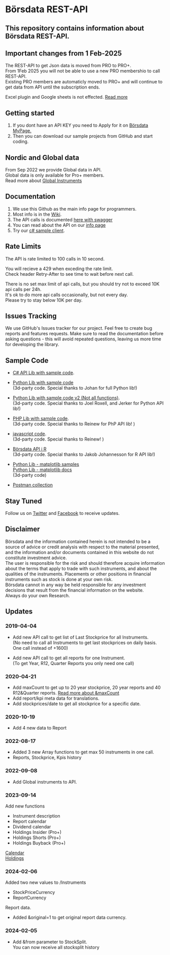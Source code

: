 # Börsdata REST-API
## This repository contains information about Börsdata REST-API. 

## Important changes from 1 Feb-2025

The REST-API to get Json data is moved from PRO to PRO+.    
From 1Feb 2025 you will not be able to use a new PRO membershio to call REST-API.   
Existing PRO members are automaticly moved to PRO+ and will continue to get data from API until the subscription ends.

Excel plugin and Google sheets is not effected.
[Read more](https://borsdata.se/en/info/api/api_page)


## Getting started
1. If you dont have an API KEY you need to Apply for it on [Börsdata MyPage.](https://borsdata.se/en/mypage/api)
2. Then you can download our sample projects from GitHub and start coding.

## Nordic and Global data
From Sep 2022 we provide Global data in API.  
Global data is only available for Pro+ members.  
Read more about [Global Instruments](https://github.com/Borsdata-Sweden/API/wiki/Global-Instruments)


## Documentation
1. We use this Github as the main info page for programmers. 
2. Most info is in the [Wiki](https://github.com/Borsdata-Sweden/API/wiki).
3. The API calls is documented [here with swagger](https://apidoc.borsdata.se/swagger/index.html)
4. You can read about the API on our [info page](https://borsdata.se/info/api/api_info)
5. Try our [c# sample client](https://github.com/Borsdata-Sweden/API-CSharp-Client).


## Rate Limits
The API is rate limited to 100 calls in 10 second.  

You will recieve a 429 when exceding the rate limit.  
Check header Retry-After to see time to wait before next call. 

There is no set max limit of api calls, but you should try not to exceed 10K api calls per 24h.  
It's ok to do more api calls occasionally, but not every day.  
Please try to stay below 10K per day.

## Issues Tracking
We use GitHub's Issues tracker for our project. Feel free to create bug reports and features requests. Make sure to read the documentation before asking questions - this will avoid repeated questions, leaving us more time for developing the library.

## Sample Code
- [C# API Lib with sample code](https://github.com/Borsdata-Sweden/API-CSharp-Client).    

- [Python Lib with sample code](https://github.com/TapeReaderJoe/BorsdataAPI)   
(3d-party code. Special thanks to Johan for full Python lib!)    

- [Python Lib with sample code v2 (Not all functions)](https://github.com/erab17/borsdata-jerker-branch/tree/dev_branch).     
(3d-party code. Special thanks to Joel Roxell, and Jerker for Python API lib!)   

- [PHP Lib with sample code](https://github.com/reinew/borsdata-api).   
(3d-party code. Special thanks to Reinew for PhP API lib! )

- [javascript code](https://github.com/reinew/borsdata-api-js).   
(3d-party code. Special thanks to Reinew! )

- [Börsdata API i R](https://github.com/JakobJohannesson/borsdata)    
(3d-party code. Special thanks to Jakob Johannesson for R API lib!)     

- [Python Lib - matplotlib samples](https://github.com/TapeReaderJoe/BorsdataAPI)    
[Python Lib - matplotlib docs](https://github.com/TapeReaderJoe/BorsdataAPI/blob/notebooks/borsdata/breadth_indicators.ipynb)    
(3d-party code)     

- [Postman collection](https://borsdata.se/meta/shared/BD-API_SERVICE_V1.postman_collection.json)   


## Stay Tuned
Follow us on [Twitter](https://twitter.com/search?f=tweets&vertical=default&q=BORSDATA%20OR%2040procent20ar&src=savs) and [Facebook](https://www.facebook.com/borsdata.se/) to receive updates.


## Disclaimer
Börsdata and the information contained herein is not intended to be a source of advice or credit analysis with respect to the material presented, and the information and/or documents contained in this website do not constitute investment advice.  
The user is responsible for the risk and should therefore acquire information about the terms that apply to trade with such instruments, and about the qualities of the instruments. Placements or other positions in financial instruments such as stock is done at your own risk. <br> Börsdata cannot in any way be held responsible for any investment decisions that result from the financial information on the website.  
Always do your own Research. 


## Updates
### 2019-04-04  
- Add new API call to get list of Last Stockprice for all Instruments.  
(No need to call all Instruments to get last stockprices on daily basis. One call instead of +1600)
  
- Add new API call to get all reports for one Instrument.  
(To get Year, R12, Quarter Reports you only need one call)

### 2020-04-21
- Add maxCount to get up to 20 year stockprice, 20 year reports and 40 R12&Quarter reports.
[Read more about &maxCount](https://github.com/Borsdata-Sweden/API/wiki/20-year-history)
- Add report/kpi meta data for translations.
- Add stockprices/date to get all stockprice for a specific date.

### 2020-10-19
- Add 4 new data to Report

### 2022-08-17
- Added 3 new Array functions to get max 50 instruments in one call.
- Reports, Stockprice, Kpis history

### 2022-09-08
- Add Global instruments to API.
  
### 2023-09-14
Add new functions   
- Instrument description 
- Report calendar 
- Dividend calendar 
- Holdings Insider (Pro+) 
- Holdings Shorts (Pro+)
- Holdings Buyback (Pro+)

[Calendar](https://github.com/Borsdata-Sweden/API/wiki/Calendar)   
[Holdings](https://github.com/Borsdata-Sweden/API/wiki/Calendar](https://github.com/Borsdata-Sweden/API/wiki/Holdings)https://github.com/Borsdata-Sweden/API/wiki/Holdings) 

### 2024-02-06
Added two new values to /Instruments
- StockPriceCurrency
- ReportCurrency

Report data.   
- Added &original=1 to get original report data currency.

### 2024-02-05
- Add &from parameter to StockSplit.   
You can now receive all stocksplit history 



